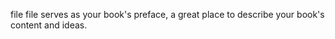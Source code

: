  file file serves as your book's preface, a great place to describe your book's content and ideas.


